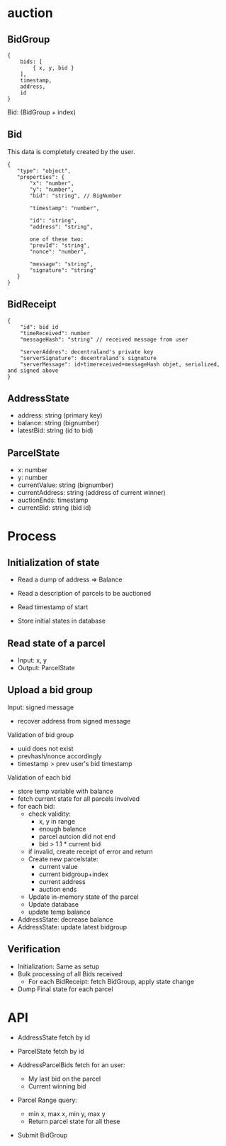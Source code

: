 # auction

## BidGroup

```
{
    bids: [
        { x, y, bid }
    ],
    timestamp,
    address,
    id
}
```

Bid: (BidGroup + index)

## Bid

This data is completely created by the user.

```
{
   "type": "object",
   "properties": {
       "x": "number",
       "y": "number",
       "bid": "string", // BigNumber
       
       "timestamp": "number",
       
       "id": "string",
       "address": "string",
       
       one of these two:
       "prevId": "string",
       "nonce": "number",
       
       "message": "string",
       "signature": "string"
   }
}
```

## BidReceipt

```
{
    "id": bid id
    "timeReceived": number
    "messageHash": "string" // received message from user
    
    "serverAddres": decentraland's private key
    "serverSignature": decentraland's signature
    "serverMessage": id+timereceived+messageHash objet, serialized, and signed above
}
```

## AddressState

- address: string (primary key)
- balance: string (bignumber)
- latestBid: string (id to bid)


## ParcelState

- x: number
- y: number
- currentValue: string (bignumber)
- currentAddress: string (address of current winner)
- auctionEnds: timestamp
- currentBid: string (bid id)

# Process

## Initialization of state

- Read a dump of address => Balance
- Read a description of parcels to be auctioned
- Read timestamp of start

- Store initial states in database

## Read state of a parcel

- Input: x, y
- Output: ParcelState

## Upload a bid group

Input: signed message

- recover address from signed message

Validation of bid group

- uuid does not exist
- prevhash/nonce accordingly
- timestamp > prev user's bid timestamp

Validation of each bid

- store temp variable with balance
- fetch current state for all parcels involved
- for each bid:
    - check validity:
        * x, y in range
        * enough balance
        * parcel autcion did not end
        * bid > 1.1 * current bid
    - if invalid, create receipt of error and return
    - Create new parcelstate:
        - current value
        - current bidgroup+index
        - current address
        - auction ends
    - Update in-memory state of the parcel
    - Update database
    - update temp balance
- AddressState: decrease balance
- AddressState: update latest bidgroup

## Verification

- Initialization: Same as setup
- Bulk processing of all Bids received
  * For each BidReceipt: fetch BidGroup, apply state change
- Dump Final state for each parcel


# API

- AddressState fetch by id

- ParcelState fetch by id

- AddressParcelBids fetch for an user:
  * My last bid on the parcel
  * Current winning bid

- Parcel Range query:
  * min x, max x, min y, max y
  * Return parcel state for all these

- Submit BidGroup